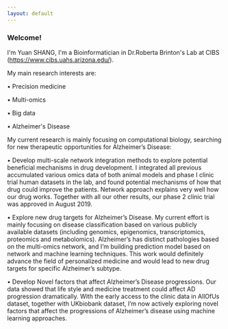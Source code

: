 ```yaml
---
layout: default
---
```


### Welcome!

I'm Yuan SHANG, I'm a Bioinformatician in Dr.Roberta Brinton's Lab at CIBS (https://www.cibs.uahs.arizona.edu/). 

My main research interests are:

•	Precision medicine

•	Multi-omics

•	Big data

•	Alzheimer's Disease

My current research is mainly focusing on computational biology, searching for new therapeutic opportunities for 
Alzheimer’s Disease: 

•	Develop multi-scale network integration methods to explore potential beneficial mechanisms in drug development. 
I integrated all previous accumulated various omics data of both animal models and phase I clinic trial human datasets 
in the lab, and found potential mechanisms of how that drug could improve the patients. Network approach explains 
very well how our drug works. Together with all our other results, our phase 2 clinic trial was approved in August 2019.

•	Explore new drug targets for Alzheimer’s Disease. My current effort is mainly focusing on disease classification 
based on various publicly available datasets (including genomics, epigenomics, transcriptomics, proteomics and metabolomics). 
Alzheimer’s has distinct pathologies based on the multi-omics network, and I’m building prediction model based on 
network and machine learning techniques. This work would definitely advance the field of personalized medicine and 
would lead to new drug targets for specific Alzheimer’s subtype.

•	Develop Novel factors that affect Alzheimer’s Disease progressions. Our data showed that life style and medicine 
treatment could affect AD progression dramatically. With the early access to the clinic data in AllOfUs dataset, 
together with UKbiobank dataset, I’m now actively exploring novel factors that affect the progressions of Alzheimer’s disease
using machine learning approaches. 

